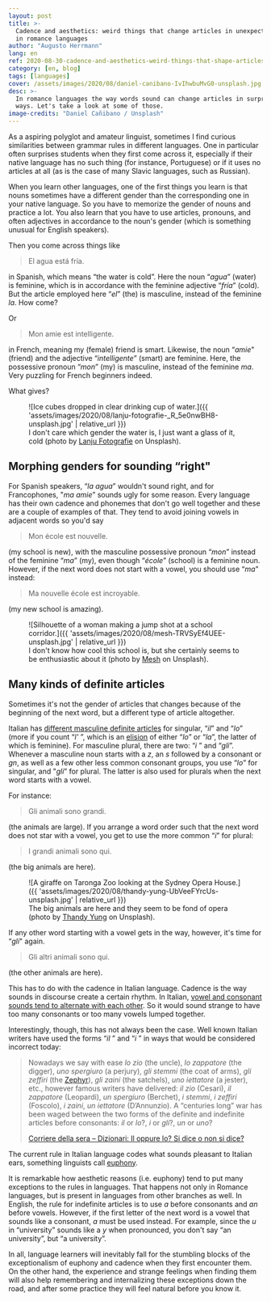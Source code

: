 ```yaml
---
layout: post
title: >-
  Cadence and aesthetics: weird things that change articles in unexpected ways
  in romance languages
author: "Augusto Herrmann"
lang: en
ref: 2020-08-30-cadence-and-aesthetics-weird-things-that-shape-articles-in-unexpected-ways-in-romance-languages
category: [en, blog]
tags: [languages]
cover: /assets/images/2020/08/daniel-canibano-IvIhwbuMvG0-unsplash.jpg
desc: >-
  In romance languages the way words sound can change articles in surprising
  ways. Let's take a look at some of those.
image-credits: "Daniel Cañibano / Unsplash"
---
```


As a aspiring polyglot and amateur linguist, sometimes I find curious
similarities between grammar rules in different languages. One in particular
often surprises students when they first come across it, especially if
their native language has no such thing (for instance, Portuguese) or if it
uses no articles at all (as is the case of many Slavic languages, such as
Russian).

When you learn other languages, one of the first things you learn is that
nouns sometimes have a different gender than the corresponding one in
your native language. So you have to memorize the gender of nouns and practice
a lot. You also learn that you have to use articles, pronouns, and often
adjectives in accordance to the noun's gender (which is something unusual for
English speakers).

Then you come across things like

> El agua está fría.

in Spanish, which means “the water is cold”. Here the noun “*agua*” (water) is
feminine, which is in accordance with the feminine adjective “*fría*” (cold).
But the article employed here “*el*” (the) is masculine, instead of the feminine *la*. How come?

Or

> Mon amie est intelligente.

in French, meaning my (female) friend is smart. Likewise, the noun “*amie*"
(friend) and the adjective “*intelligente*” (smart) are feminine. Here, the
possessive pronoun “*mon*” (my) is masculine, instead of the feminine *ma*.
Very puzzling for French beginners indeed.

What gives?

<figure markdown="1">
![Ice cubes dropped in clear drinking cup of water.]({{ 'assets/images/2020/08/lanju-fotografie-_R_5e0nwBH8-unsplash.jpg' | relative_url }})
<figcaption>I don't care which gender the water is, I just want a glass of it,
cold (photo by <a target="_blank"
href="https://unsplash.com/@lanju_fotografie">Lanju Fotografie</a> on Unsplash).</figcaption>
</figure>

## Morphing genders for sounding “right"

For Spanish speakers, “*la agua*” wouldn't sound right, and for Francophones,
"*ma amie*” sounds ugly for some reason. Every language has their own cadence
and phonemes that don't go well together and these are a couple of examples of
that. They tend to avoid joining vowels in adjacent words so you'd say

> Mon école est nouvelle.

(my school is new), with the masculine possessive pronoun “*mon*” instead of
the feminine “*ma*” (my), even though “*école*” (school) is a feminine noun.
However, if the next word does not start with a vowel, you should use “*ma*"
instead:

> Ma nouvelle école est incroyable.

(my new school is amazing).

<figure markdown="1">
![Silhouette of a woman making a jump shot at a school corridor.]({{ 'assets/images/2020/08/mesh-TRVSyEf4UEE-unsplash.jpg' | relative_url }})
<figcaption>I don't know how cool this school is, but she certainly seems to
be enthusiastic about it (photo by <a target="_blank"
href="https://unsplash.com/@crypticsy">Mesh</a> on Unsplash).</figcaption>
</figure>

## Many kinds of definite articles

Sometimes it's not the gender of articles that changes because of the
beginning of the next word, but a different type of article altogether.

Italian has
[different masculine definite articles](https://en.wikipedia.org/wiki/Italian_grammar#Articles)
for singular, “*il*” and “*lo*” (more if you count “*l'* ”, which is an
[elision](https://en.wikipedia.org/wiki/Elision) of either “*lo*” or “*la*”,
the latter of which is feminine).
For masculine plural, there are two: “*i* ” and “*gli*”. Whenever a masculine
noun starts with a *z*, an *s* followed by a consonant or *gn*, as well as a
few other less common consonant groups, you use “*lo*” for singular, and
"*gli*” for plural. The latter is also used for plurals when the next word
starts with a vowel.

For instance:

> Gli animali sono grandi.

(the animals are large). If you arrange a word order such that the next word
does not star with a vowel, you get to use the more common “*i*” for plural:

> I grandi animali sono qui.

(the big animals are here).

<figure markdown="1">
![A giraffe on Taronga Zoo looking at the Sydney Opera House.]({{ 'assets/images/2020/08/thandy-yung-UbVeeFYrcUs-unsplash.jpg' | relative_url }})
<figcaption>The big animals are here and they seem to be fond of opera (photo
by <a target="_blank" href="https://unsplash.com/@thandyung">Thandy Yung</a>
on Unsplash).</figcaption>
</figure>

If any other word starting with a vowel gets in the way, however, it's time
for “*gli*" again.

> Gli altri animali sono qui.

(the other animals are here).

This has to do with the cadence in Italian language. Cadence is the way sounds
in discourse create a certain rhythm. In Italian,
[vowel and consonant sounds tend to alternate with each other](https://it.wikipedia.org/wiki/Grammatica_italiana#L'articolo).
So it would sound strange to have too many consonants or too many vowels
lumped together.

Interestingly, though, this has not always been the case. Well known Italian
writers have used the forms “*il* ” and “*i* ” in ways that would be considered
incorrect today:

> Nowadays we say with ease *lo zio* (the uncle), *lo zappatore* (the digger),
*uno spergiuro* (a perjury), *gli stemmi* (the coat of arms), *gli zeffiri*
(the [Zephyr](https://en.wikipedia.org/wiki/Zephyrus)), *gli zaini* (the
satchels), *uno iettatore* (a jester), etc., however famous writers have
delivered: *il zio* (Cesari), *il zappatore* (Leopardi), *un spergiuro*
(Berchet), *i stemmi*, *i zeffiri* (Foscolo), *i zaini*, *un iettatore*
(D’Annunzio). A “centuries long” war has been waged between the two forms of
the definite and indefinite articles before consonants: *il* or *lo*?, *i* or
*gli*?, *un* or *uno*? 
> 
> [Corriere della sera – Dizionari: Il oppure lo? Si dice o non si dice?](https://dizionari.corriere.it/dizionario-si-dice/I/il-lo.shtml)

The current rule in Italian language codes what sounds pleasant to Italian
ears, something linguists call
[euphony](https://en.wikipedia.org/wiki/Phonaesthetics#Euphony_and_cacophony).

It is remarkable how aesthetic reasons (i.e. euphony) tend to put many
exceptions to the rules in languages. That happens not only in Romance
languages, but is present in languages from other branches as well. In
English, the rule for indefinite articles is to use *a* before consonants and
*an* before vowels. However, if the first letter of the next word is a vowel
that sounds like a consonant, *a* must be used instead. For example, since the
*u* in “university” sounds like a *y* when pronounced, you don't say “an
university”, but “a university”.

In all, language learners will inevitably fall for the stumbling blocks of
the exceptionalism of euphony and cadence when they first encounter them.
On the other hand, the experience and strange feelings when finding them will
also help remembering and internalizing these exceptions down the road, and
after some practice they will feel natural before you know it.

